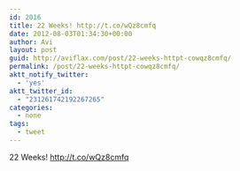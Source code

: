```yaml
---
id: 2016
title: 22 Weeks! http://t.co/wQz8cmfq
date: 2012-08-03T01:34:30+00:00
author: Avi
layout: post
guid: http://aviflax.com/post/22-weeks-httpt-cowqz8cmfq/
permalink: /post/22-weeks-httpt-cowqz8cmfq/
aktt_notify_twitter:
  - 'yes'
aktt_twitter_id:
  - "231261742192267265"
categories:
  - none
tags:
  - tweet
---
```

22 Weeks! <a href="http://t.co/wQz8cmfq" rel="nofollow">http://t.co/wQz8cmfq</a>